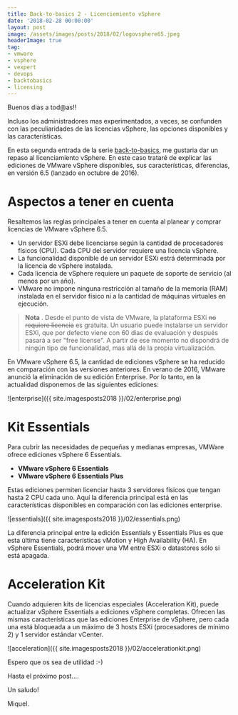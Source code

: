 ```yaml
---
title: Back-to-basics 2 - Licenciemiento vSphere
date: '2018-02-28 00:00:00'
layout: post
image: /assets/images/posts/2018/02/logovsphere65.jpeg
headerImage: true
tag:
- vmware
- vsphere
- vexpert
- devops
- backtobasics
- licensing
---
```


Buenos dias a tod@as!!

Incluso los administradores mas experimentados, a veces, se confunden con las peculiaridades de las licencias vSphere, las opciones disponibles y las características.

En esta segunda entrada de la serie [back-to-basics](https://miquelmariano.github.io/tag/#backtobasics), me gustaria dar un repaso al licenciamiento vSphere. En este caso trataré de explicar las ediciones de VMware vSphere disponibles, sus características, diferencias, en versión 6.5 (lanzado en octubre de 2016).

# Aspectos a tener en cuenta
Resaltemos las reglas principales a tener en cuenta al planear y comprar licencias de VMware vSphere 6.5.

+ Un servidor ESXi debe licenciarse según la cantidad de procesadores físicos (CPU). Cada CPU del servidor requiere una licencia vSphere.
+ La funcionalidad disponible de un servidor ESXi estrá determinada por la licencia de vSphere instalada.
+ Cada licencia de vSphere requiere un paquete de soporte de servicio (al menos por un año).
+ VMware no impone ninguna restricción al tamaño de la memoria (RAM) instalada en el servidor físico ni a la cantidad de máquinas virtuales en ejecución.

> **Nota** . Desde el punto de vista de VMware, la plataforma ESXi ~~no requiere licencia~~ es gratuita. Un usuario puede instalarse un servidor ESXi, que por defecto viene con 60 dias de evaluación y después pasará a ser "free license". A partir de ese momento no dispondrá de ningún tipo de funcionalidad, mas allá de la propia virtualización.

En VMware vSphere 6.5, la cantidad de ediciones vSphere se ha reducido en comparación con las versiones anteriores. En verano de 2016, VMware anunció la eliminación de su edición Enterprise. Por lo tanto, en la actualidad disponemos de las siguientes ediciones:

![enterprise]({{ site.imagesposts2018 }}/02/enterprise.png)

# Kit Essentials

Para cubrir las necesidades de pequeñas y medianas empresas, VMWare ofrece ediciones vSphere 6 Essentials.

+ **VMware vSphere 6 Essentials**
+ **VMware vSphere 6 Essentials Plus**

Estas ediciones permiten licenciar hasta 3 servidores físicos que tengan hasta 2 CPU cada uno. Aquí la diferencia principal está en las características disponibles en comparación con las ediciones enterprise.

![essentials]({{ site.imagesposts2018 }}/02/essentials.png)

La diferencia principal entre la edición Essentials y Essentials Plus es que esta última tiene características vMotion y High Availability (HA). En vSphere Essentials, podrá mover una VM entre ESXi o datastores sólo si está apagada.

# Acceleration Kit

Cuando adquieren kits de licencias especiales (Acceleration Kit), puede actualizar vSphere Essentials a ediciones vSphere completas. Ofrecen las mismas características que las ediciones Enterprise de vSphere, pero cada una está bloqueada a un máximo de 3 hosts ESXi (procesadores de mínimo 2) y 1 servidor estándar vCenter.

![acceleration]({{ site.imagesposts2018 }}/02/accelerationkit.png)

Espero que os sea de utilidad :-)

Hasta el próximo post....

Un saludo!

Miquel.


